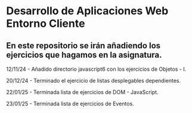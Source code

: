 # Desarrollo de Aplicaciones Web Entorno Cliente

## En este repositorio se irán añadiendo los ejercicios que hagamos en la asignatura.

12/11/24 - Añadido directorio javascript6 con los ejercicios de Objetos - I.

20/12/24 - Terminado el ejercicio de listas desplegables dependientes.

22/01/25 - Terminada lista de ejercicios de DOM - JavaScript.

23/01/25 - Terminada lista de ejercicios de Eventos.